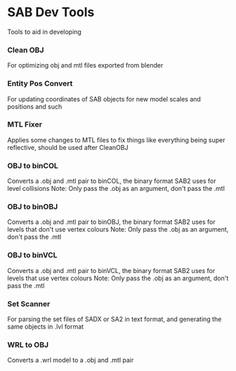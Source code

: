 # SAB Dev Tools
Tools to aid in developing

### Clean OBJ
For optimizing obj and mtl files exported from blender

### Entity Pos Convert
For updating coordinates of SAB objects for new model scales and positions and such

### MTL Fixer
Applies some changes to MTL files to fix things like everything being super reflective, should be used after CleanOBJ

### OBJ to binCOL
Converts a .obj and .mtl pair to binCOL, the binary format SAB2 uses for level collisions
Note: Only pass the .obj as an argument, don't pass the .mtl

### OBJ to binOBJ
Converts a .obj and .mtl pair to binOBJ, the binary format SAB2 uses for levels that don't use vertex colours
Note: Only pass the .obj as an argument, don't pass the .mtl

### OBJ to binVCL
Converts a .obj and .mtl pair to binVCL, the binary format SAB2 uses for levels that use vertex colours
Note: Only pass the .obj as an argument, don't pass the .mtl

### Set Scanner
For parsing the set files of SADX or SA2 in text format, and generating the same objects in .lvl format

### WRL to OBJ
Converts a .wrl model to a .obj and .mtl pair